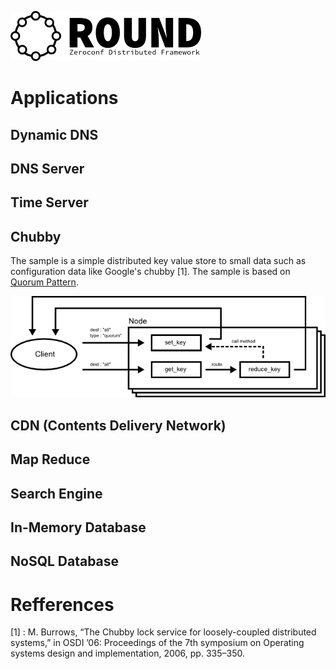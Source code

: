 ![round_logo](./img/round_logo.png)

# Applications

## Dynamic DNS

## DNS Server

## Time Server

## Chubby

The sample is a simple distributed key value store to small data such as configuration data like Google's chubby [1]. The sample is based on [Quorum Pattern](./round_design_pattern.md).

![chubby](./img/round_app_chubby.png)

## CDN (Contents Delivery Network)

## Map Reduce

## Search Engine

## In-Memory Database

## NoSQL Database


# Refferences

[1] :  M. Burrows, “The Chubby lock service for loosely-coupled distributed
systems,” in OSDI ’06: Proceedings of the 7th symposium on Operating
systems design and implementation, 2006, pp. 335–350.
